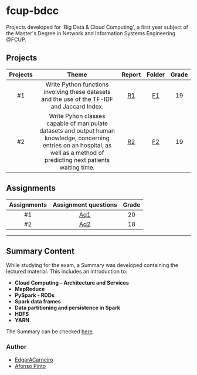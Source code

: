 # fcup-bdcc
Projects developed for 'Big Data & Cloud Computing', a first year subject of the Master's Degree in Network and Information Systems Engineering @FCUP. 


## Projects
| Projects| Theme | Report | Folder | Grade |
| :---: | :---: | :---: | :---: | :---: |
| #1 | Write Python functions involving these datasets and the use of the TF-IDF and Jaccard Index. |[R1](https://github.com/EdgarACarneiro/fcup-bdcc/blob/master/Projects/p1/docs/BDCCp1.pdf)|[F1](https://github.com/EdgarACarneiro/fcup-bdcc/tree/master/Projects/p1)| 19 | 
| #2 | Write Pyhon classes capable of manipulate datasets and output human knowledge, concerning entries on an hospital, as well as a method of predicting next patients waiting time. | [R2](https://github.com/EdgarACarneiro/fcup-bdcc/blob/master/Projects/p2/docs/Report.pdf) | [F2](https://github.com/EdgarACarneiro/fcup-bdcc/tree/master/Projects/p2)| 19 | 

## Assignments
| Assignments| Assignment questions| Grade |
| :---: | :---: | :---: |
| #1 | [Aq1](https://github.com/EdgarACarneiro/fcup-bdcc/blob/master/Homework/Slide14-Questions.pdf)| 20 | 
| #2 | [Aq2](https://github.com/EdgarACarneiro/fcup-bdcc/blob/master/Homework/Worksheet%231.pdf) | 18 | 

___
## Summary Content
While studying for the exam, a Summary was developed containing the lectured material. This includes an introduction to:
+ **Cloud Computing – Architecture and Services**
+ **MapReduce** 
+ **PySpark - RDDs**  
+ **Spark data frames**
+ **Data partitioning and persistence in Spark**
+ **HDFS**
+ **YARN**. 

The Summary can be checked [here](https://github.com/EdgarACarneiro/fcup-bdcc/blob/master/Summary.md).

### Author

+ [EdgarACarneiro](https://github.com/EdgarACarneiro)
+ [Afonso Pinto](https://github.com/afonsobspinto)
